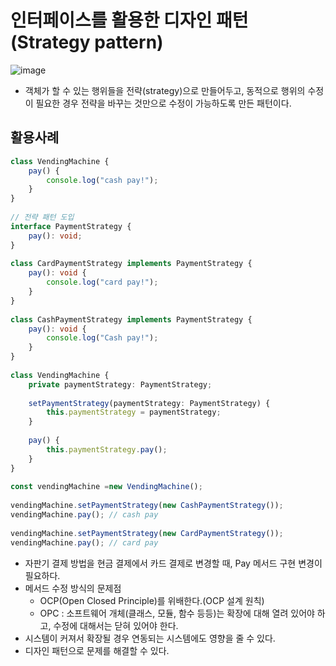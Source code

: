 # 인터페이스를 활용한 디자인 패턴(Strategy pattern)
![image](https://user-images.githubusercontent.com/59958929/171090792-78b33ddf-71d6-40c8-b8c4-4e5e487b3eac.png)
* 객체가 할 수 있는 행위들을 전략(strategy)으로 만들어두고, 
동적으로 행위의 수정이 필요한 경우 전략을 바꾸는 것만으로 수정이 가능하도록 만든 패턴이다.

## 활용사례
```ts
class VendingMachine {
    pay() {
        console.log("cash pay!");
    }
}
 
// 전략 패턴 도입
interface PaymentStrategy {
    pay(): void;
}
 
class CardPaymentStrategy implements PaymentStrategy {
    pay(): void {
        console.log("card pay!");
    }
}
 
class CashPaymentStrategy implements PaymentStrategy {
    pay(): void {
        console.log("Cash pay!");
    }
}
 
class VendingMachine {
    private paymentStrategy: PaymentStrategy;
 
    setPaymentStrategy(paymentStrategy: PaymentStrategy) {
        this.paymentStrategy = paymentStrategy;
    }
 
    pay() {
        this.paymentStrategy.pay();
    }
}
 
const vendingMachine =new VendingMachine();
 
vendingMachine.setPaymentStrategy(new CashPaymentStrategy());
vendingMachine.pay(); // cash pay
 
vendingMachine.setPaymentStrategy(new CardPaymentStrategy());
vendingMachine.pay(); // card pay
```
* 자판기 결제 방법을 현금 결제에서 카드 결제로 변경할 때, Pay 메서드 구현 변경이 필요하다.
* 메서드 수정 방식의 문제점
  * OCP(Open Closed Principle)를 위배한다.(OCP 설계 원칙)
  * OPC : 소프트웨어 개체(클래스, 모듈, 함수 등등)는 확장에 대해 열려 있어야 하고, 수정에 대해서는 닫혀 있어야 한다.
* 시스템이 커져서 확장될 경우 연동되는 시스템에도 영향을 줄 수 있다.
* 디자인 패턴으로 문제를 해결할 수 있다.
